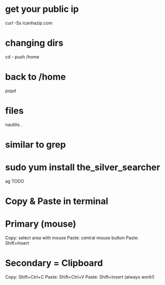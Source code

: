 # get your public ip
curl -Ss icanhazip.com

# changing dirs
cd -
push /home
# back to /home
popd

# files
nautilis .

# similar to grep 
#   sudo yum install the_silver_searcher
ag TODO

# Copy & Paste in terminal

# Primary (mouse)
Copy: select area with mouse
Paste: central mouse button
Paste: Shift+Insert

# Secondary = Clipboard
Copy:  Shift+Ctrl+C
Paste: Shift+Ctrl+V
Paste: Shift+Insert  (always work!) 
